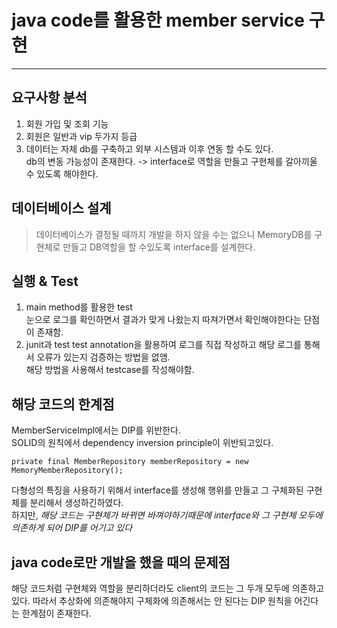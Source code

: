 # java code를 활용한 member service 구현

---
## 요구사항 분석

1. 회원 가입 및 조회 기능
2. 회원은 일반과 vip 두가지 등급
3. 데이터는 자체 db를 구축하고 외부 시스템과 이후 연동 할 수도 있다.<br>
db의 변동 가능성이 존재한다. -> interface로 역할을 만들고 구현체를 갈아끼울 수 있도록 해야한다.

## 데이터베이스 설계

> 데이터베이스가 결정될 때까지 개발을 하지 않을 수는 없으니 MemoryDB를 구현체로 만들고 DB역할을 할 수있도록 interface를 설계한다.

## 실행 & Test

1. main method를 활용한 test<br>
눈으로 로그를 확인하면서 결과가 맞게 나왔는지 따져가면서 확인해야한다는 단점이 존재함.
2. junit과 test
test annotation을 활용하여 로그를 직접 작성하고 해당 로그를 통해서 오류가 있는지 검증하는 방법을 없앰.<br>
해당 방법을 사용해서 testcase를 작성해야함.

## 해당 코드의 한계점<br>
MemberServiceImpl에서는 DIP를 위반한다.<br>
SOLID의 원칙에서 dependency inversion principle이 위반되고있다.<br>

```private final MemberRepository memberRepository = new MemoryMemberRepository();```


다형성의 특징을 사용하기 위해서 interface를 생성해 행위를 만들고 그 구체화된 구현체를 분리해서 생성하긴하였다.<br>
하지만, *해당 코드는 구현체가 바뀌면 바껴야하기때문에 interface와 그 구현체 모두에 의존하게 되어 DIP를 어기고 있다* <br>

## java code로만 개발을 했을 때의 문제점<br>
해당 코드처럼 구현체와 역할을 분리하더라도 client의 코드는 그 두개 모두에 의존하고 있다.
따라서 추상화에 의존해야지 구체화에 의존해서는 안 된다는 DIP 원칙을 어긴다는 한계점이 존재한다.
